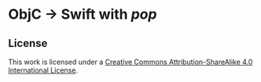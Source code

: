 # ObjC -> Swift with *pop*


## License

This work is licensed under a [Creative Commons Attribution-ShareAlike 4.0 International License](http://creativecommons.org/licenses/by-sa/4.0/).
